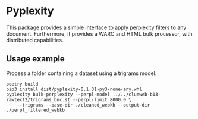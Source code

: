 # Pyplexity

This package provides a simple interface to apply perplexity filters to any document. 
Furthermore, it provides a WARC and HTML bulk processor, with distributed capabilities.

## Usage example

Process a folder containing a dataset using a trigrams model.
```
poetry build
pip3 install dist/pyplexity-0.1.31-py3-none-any.whl
pyplexity bulk-perplexity --perpl-model ../../clueweb-b13-rawtext2/trigrams_bnc.st --perpl-limit 8000.0 \ 
    --trigrams --base-dir ./cleaned_webkb --output-dir ./perpl_filtered_webkb
```